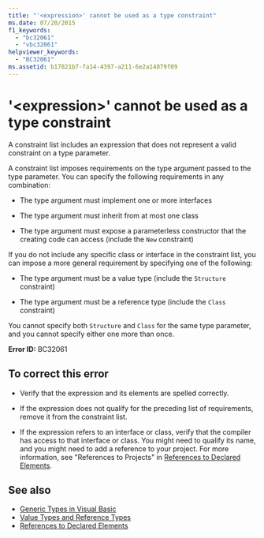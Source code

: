 ```yaml
---
title: "'<expression>' cannot be used as a type constraint"
ms.date: 07/20/2015
f1_keywords: 
  - "bc32061"
  - "vbc32061"
helpviewer_keywords: 
  - "BC32061"
ms.assetid: b17821b7-fa14-4397-a211-6e2a14079f09
---
```

# '\<expression>' cannot be used as a type constraint
A constraint list includes an expression that does not represent a valid constraint on a type parameter.  
  
 A constraint list imposes requirements on the type argument passed to the type parameter. You can specify the following requirements in any combination:  
  
-   The type argument must implement one or more interfaces  
  
-   The type argument must inherit from at most one class  
  
-   The type argument must expose a parameterless constructor that the creating code can access (include the `New` constraint)  
  
 If you do not include any specific class or interface in the constraint list, you can impose a more general requirement by specifying one of the following:  
  
-   The type argument must be a value type (include the `Structure` constraint)  
  
-   The type argument must be a reference type (include the `Class` constraint)  
  
 You cannot specify both `Structure` and `Class` for the same type parameter, and you cannot specify either one more than once.  
  
 **Error ID:** BC32061  
  
## To correct this error  
  
-   Verify that the expression and its elements are spelled correctly.  
  
-   If the expression does not qualify for the preceding list of requirements, remove it from the constraint list.  
  
-   If the expression refers to an interface or class, verify that the compiler has access to that interface or class. You might need to qualify its name, and you might need to add a reference to your project. For more information, see "References to Projects" in [References to Declared Elements](../../../visual-basic/programming-guide/language-features/declared-elements/references-to-declared-elements.md).  
  
## See also
- [Generic Types in Visual Basic](../../../visual-basic/programming-guide/language-features/data-types/generic-types.md)
- [Value Types and Reference Types](../../../visual-basic/programming-guide/language-features/data-types/value-types-and-reference-types.md)
- [References to Declared Elements](../../../visual-basic/programming-guide/language-features/declared-elements/references-to-declared-elements.md)

